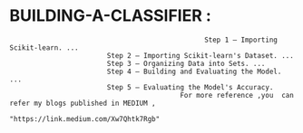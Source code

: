 # BUILDING-A-CLASSIFIER :
                                                    Step 1 — Importing Scikit-learn. ...
							Step 2 — Importing Scikit-learn's Dataset. ...
							Step 3 — Organizing Data into Sets. ...
							Step 4 — Building and Evaluating the Model. ...
							Step 5 — Evaluating the Model's Accuracy.
                                              For more reference ,you  can refer my blogs published in MEDIUM ,
                                                            "https://link.medium.com/Xw7Qhtk7Rgb"
